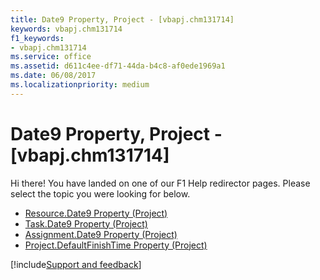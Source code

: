 ```yaml
---
title: Date9 Property, Project - [vbapj.chm131714]
keywords: vbapj.chm131714
f1_keywords:
- vbapj.chm131714
ms.service: office
ms.assetid: d611c4ee-df71-44da-b4c8-af0ede1969a1
ms.date: 06/08/2017
ms.localizationpriority: medium
---
```



# Date9 Property, Project - [vbapj.chm131714]

Hi there! You have landed on one of our F1 Help redirector pages. Please select the topic you were looking for below.

- [Resource.Date9 Property (Project)](https://msdn.microsoft.com/library/b6927a45-0eee-6704-0448-5b7db405472e%28Office.15%29.aspx)
- [Task.Date9 Property (Project)](https://msdn.microsoft.com/library/f44e530e-6534-b317-6b07-864a415b964b%28Office.15%29.aspx)
- [Assignment.Date9 Property (Project)](https://msdn.microsoft.com/library/a53e08a9-cd7e-2652-60d8-b1adc90e926c%28Office.15%29.aspx)
- [Project.DefaultFinishTime Property (Project)](https://msdn.microsoft.com/library/25c6bcc1-6543-b4b4-780b-d924189054de%28Office.15%29.aspx)

[!include[Support and feedback](~/includes/feedback-boilerplate.md)]